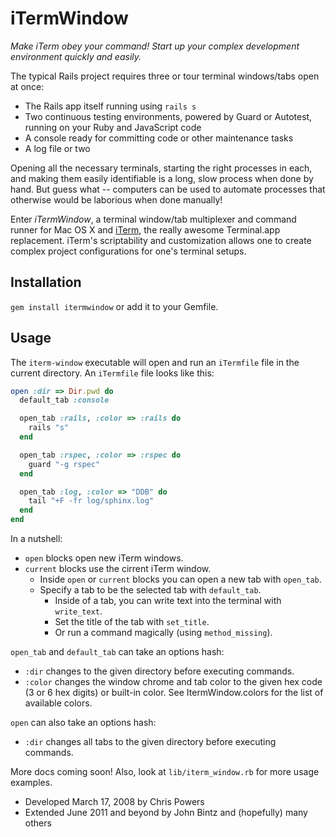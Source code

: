 # iTermWindow

*Make iTerm obey your command! Start up your complex development environment quickly and easily.*

The typical Rails project requires three or tour terminal windows/tabs open at once:

* The Rails app itself running using `rails s`
* Two continuous testing environments, powered by Guard or Autotest, running on your Ruby and JavaScript code
* A console ready for committing code or other maintenance tasks
* A log file or two

Opening all the necessary terminals, starting the right processes in each, and making them easily identifiable
is a long, slow process when done by hand. But guess what -- computers can be used to automate processes that
otherwise would be laborious when done manually!

Enter *iTermWindow*, a terminal window/tab multiplexer and command runner for Mac OS X and [iTerm](http://www.iterm2.com/), the really
awesome Terminal.app replacement. iTerm's scriptability and customization allows one to create complex
project configurations for one's terminal setups.

## Installation

`gem install itermwindow` or add it to your Gemfile.

## Usage

The `iterm-window` executable will open and run an `iTermfile` file in the current directory. 
An `iTermfile` file looks like this:

``` ruby
open :dir => Dir.pwd do
  default_tab :console

  open_tab :rails, :color => :rails do
    rails "s"
  end

  open_tab :rspec, :color => :rspec do
    guard "-g rspec"
  end

  open_tab :log, :color => "DDB" do
    tail "+F -fr log/sphinx.log"
  end
end
```

In a nutshell:

* `open` blocks open new iTerm windows.
* `current` blocks use the cirrent iTerm window.
  * Inside `open` or `current` blocks you can open a new tab with `open_tab`.
  * Specify a tab to be the selected tab with `default_tab`.
    * Inside of a tab, you can write text into the terminal with `write_text`.
    * Set the title of the tab with `set_title`.
    * Or run a command magically (using `method_missing`).

`open_tab` and `default_tab` can take an options hash:

* `:dir` changes to the given directory before executing commands.
* `:color` changes the window chrome and tab color to the given hex code (3 or 6 hex digits) or built-in color. See ItermWindow.colors for the list of available colors.

`open` can also take an options hash:

* `:dir` changes all tabs to the given directory before executing commands.

More docs coming soon! Also, look at `lib/iterm_window.rb` for more usage examples.

* Developed March 17, 2008 by Chris Powers
* Extended June 2011 and beyond by John Bintz and (hopefully) many others

